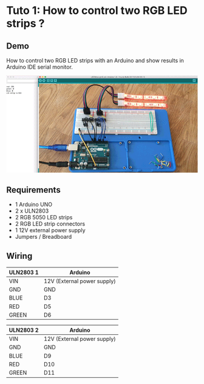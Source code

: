 # Tuto 1: How to control two RGB LED strips ?

## Demo

How to control two RGB LED strips with an Arduino and show results in Arduino IDE serial monitor.

![How to control two RGB LED strips ?](overview.gif)
    
## Requirements
- 1 Arduino UNO
- 2 x ULN2803
- 2 RGB 5050 LED strips
- 2 RGB LED strip connectors
- 1 12V external power supply
- Jumpers / Breadboard

## Wiring

| ULN2803 1   | Arduino   
|-------------|----------------------------
| VIN         | 12V (External power supply)
| GND         | GND       
| BLUE        | D3 
| RED         | D5 
| GREEN       | D6 

| ULN2803 2   | Arduino   
|-------------|----------------------------
| VIN         | 12V (External power supply)
| GND         | GND       
| BLUE        | D9 
| RED         | D10 
| GREEN       | D11 


